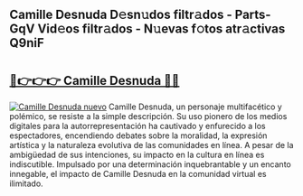 ## Camille Desnuda D𝚎sn𝚞dos filtr𝚊dos - Parts-GqV Vid𝚎os filtr𝚊dos - N𝚞evas f𝚘tos atr𝚊ctivas Q9niF

# <h2><a href="http://mbcxha.tromn.icu/?c=Camille+Desnuda">🔗👉👉👉 Camille Desnuda 🔗🔗</a></h2>

[![Camille Desnuda nuevo](https://i.imgur.com/pEAQMta.gif)](http://mbcxha.tromn.icu/?c=Camille+Desnuda)
Camille Desnuda, un personaje multifacético y polémico, se resiste a la simple descripción. Su uso pionero de los medios digitales para la autorrepresentación ha cautivado y enfurecido a los espectadores, encendiendo debates sobre la moralidad, la expresión artística y la naturaleza evolutiva de las comunidades en línea. A pesar de la ambigüedad de sus intenciones, su impacto en la cultura en línea es indiscutible. Impulsado por una determinación inquebrantable y un encanto innegable, el impacto de Camille Desnuda en la comunidad virtual es ilimitado.
